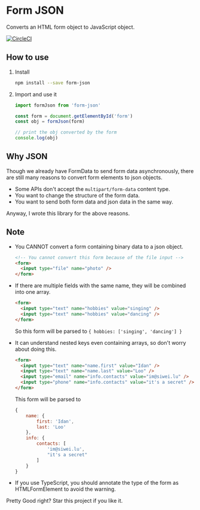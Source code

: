 # Form JSON

Converts an HTML form object to JavaScript object.

[![CircleCI](https://circleci.com/gh/IdanLoo/form-json/tree/master.svg?style=svg)](https://circleci.com/gh/IdanLoo/form-json/tree/master)

## How to use

1. Install

   ```bash
   npm install --save form-json
   ```

2. Import and use it

   ```javascript
   import formJson from 'form-json'

   const form = document.getElementById('form')
   const obj = formJson(form)

   // print the obj converted by the form
   console.log(obj)
   ```

## Why JSON

Though we already have FormData to send form data asynchronously, there are still many reasons to convert form elements to json objects.

- Some APIs don't accept the `multipart/form-data` content type.
- You want to change the structure of the form data.
- You want to send both form data and json data in the same way.

Anyway, I wrote this library for the above reasons.

## Note

- You CANNOT convert a form containing binary data to a json object.
  ```html
  <!-- You cannot convert this form because of the file input -->
  <form>
    <input type="file" name="photo" />
  </form>
  ```
- If there are multiple fields with the same name, they will be combined into one array.

  ```html
  <form>
    <input type="text" name="hobbies" value="singing" />
    <input type="text" name="hobbies" value="dancing" />
  </form>
  ```

  So this form will be parsed to `{ hobbies: ['singing', 'dancing'] }`

- It can understand nested keys even containing arrays, so don't worry about doing this.

  ```html
  <form>
    <input type="text" name="name.first" value="Idan" />
    <input type="text" name="name.last" value="Loo" />
    <input type="email" name="info.contacts" value="im@siwei.lu" />
    <input type="phone" name="info.contacts" value="it's a secret" />
  </form>
  ```

  This form will be parsed to

  ```javascript
  {
      name: {
          first: 'Idan',
          last: 'Loo'
      },
      info: {
          contacts: [
              'im@siwei.lu',
              "it's a secret"
          ]
      }
  }
  ```

- If you use TypeScript, you should annotate the type of the form as HTMLFormElement to avoid the warning.

Pretty Good right? Star this project if you like it.
